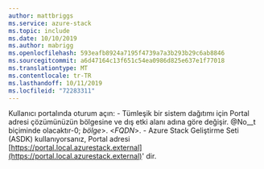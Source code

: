 ```yaml
---
author: mattbriggs
ms.service: azure-stack
ms.topic: include
ms.date: 10/10/2019
ms.author: mabrigg
ms.openlocfilehash: 593eafb8924a7195f4739a7a3b293b29c6ab8846
ms.sourcegitcommit: a6d47164c13f651c54ea0986d825e637e1f77018
ms.translationtype: MT
ms.contentlocale: tr-TR
ms.lasthandoff: 10/11/2019
ms.locfileid: "72283311"
---
```

Kullanıcı portalında oturum açın:
    - Tümleşik bir sistem dağıtımı için Portal adresi çözümünüzün bölgesine ve dış etki alanı adına göre değişir. @No__t biçiminde olacaktır-0; *bölge*&gt;. &lt;*FQDN*&gt;.
    - Azure Stack Geliştirme Seti (ASDK) kullanıyorsanız, Portal adresi [https://portal.local.azurestack.external](https://portal.local.azurestack.external)' dir.